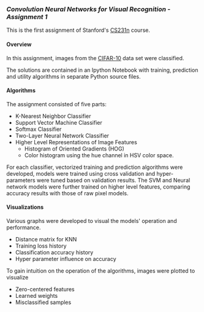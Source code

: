 ### <i>Convolution Neural Networks for Visual Recognition - Assignment 1</i>

This is the first assignment of Stanford's [CS231n](http://cs231n.stanford.edu/) course. 

#### Overview
In this assignment, images from the [CIFAR-10](http://www.cs.toronto.edu/~kriz/cifar.html) data set were classified.  

The solutions are contained in an Ipython Notebook with training, prediction and utility algorithms in separate Python source files.

#### Algorithms
The assignment consisted of five parts:
* K-Nearest Neighbor Classifier
* Support Vector Machine Classifier
* Softmax Classifier
* Two-Layer Neural Network Classifier
* Higher Level Representations of Image Features
  - Histogram of Oriented Gradients (HOG)
  - Color histogram using the hue channel in HSV color space.

For each classifier, vectorized training and prediction algorithms were developed, models were trained using cross validation and hyper-parameters were tuned based on validation results. The SVM and Neural network models were further trained on higher level features, comparing accuracy results with those of raw pixel models.  

#### Visualizations
Various graphs were developed to visual the models' operation and performance.  
* Distance matrix for KNN
* Training loss history
* Classification accuracy history
* Hyper parameter influence on accuracy

To gain intuition on the operation of the algorithms, images were plotted to visualize
* Zero-centered features
* Learned weights
* Misclassified samples
